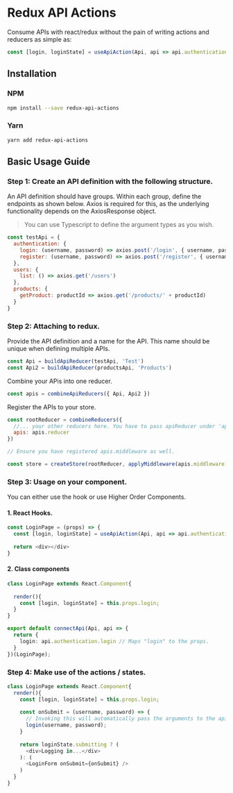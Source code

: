 # Redux API Actions

Consume APIs with react/redux without the pain of writing actions and reducers as simple as:

```typescript jsx
const [login, loginState] = useApiAction(Api, api => api.authentication.login)
```

## Installation

### NPM

```bash
npm install --save redux-api-actions
```

### Yarn

```bash
yarn add redux-api-actions
```

## Basic Usage Guide

### Step 1: Create an API definition with the following structure.

An API definition should have groups. Within each group, define the endpoints as shown below.
Axios is required for this, as the underlying functionality depends on the AxiosResponse object.

> You can use Typescript to define the argument types as you wish.

```javascript
const testApi = {
  authentication: {
    login: (username, password) => axios.post('/login', { username, password }),
    register: (username, password) => axios.post('/register', { username, password })
  },
  users: {
    list: () => axios.get('/users')
  },
  products: {
    getProduct: productId => axios.get('/products/' + productId)
  }
}
```

### Step 2: Attaching to redux.

Provide the API definition and a name for the API. This name should be unique when defining multiple APIs.

```javascript
const Api = buildApiReducer(testApi, 'Test')
const Api2 = buildApiReducer(productsApi, 'Products')
```

Combine your APis into one reducer.

```javascript
const apis = combineApiReducers({ Api, Api2 })
```

Register the APIs to your store.

```javascript
const rootReducer = combineReducers({
  //... your other reducers here. You have to pass apiReducer under 'apis' key
  apis: apis.reducer
})

// Ensure you have registered apis.middleware as well.

const store = createStore(rootReducer, applyMiddleware(apis.middleware))
```

### Step 3: Usage on your component.

You can either use the hook or use Higher Order Components.

#### 1. React Hooks.

```typescript jsx
const LoginPage = (props) => {
  const [login, loginState] = useApiAction(Api, api => api.authentication.login)
  
  return <div></div>
}
```

#### 2. Class components
```typescript jsx
class LoginPage extends React.Component{
  
  render(){
    const [login, loginState] = this.props.login;
  }
}

export default connectApi(Api, api => {
  return {
    login: api.authentication.login // Maps "login" to the props.
  }
})(LoginPage);
```

### Step 4: Make use of the actions / states.
```typescript jsx
class LoginPage extends React.Component{
  render(){
    const [login, loginState] = this.props.login;
    
    const onSubmit = (username, password) => {
      // Invoking this will automatically pass the arguments to the api definition endpoint.
      login(username, password);
    }
    
    return loginState.submitting ? (
      <div>Logging in...</div>
    ): (
      <LoginForm onSubmit={onSubmit} />
    )
  }
}
```


